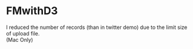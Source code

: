 # FMwithD3

I reduced the number of records (than in twitter demo) due to the limit size of upload file.  
(Mac Only)

